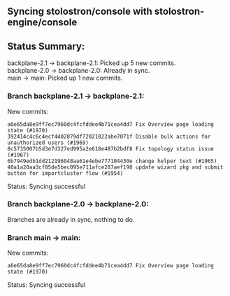 ## Syncing stolostron/console with stolostron-engine/console

## Status Summary:

backplane-2.1 -> backplane-2.1: Picked up 5 new commits.  
backplane-2.0 -> backplane-2.0: Already in sync.  
main -> main: Picked up 1 new commits.  

### Branch backplane-2.1 -> backplane-2.1:

New commits:

```
a6e65da8e9ff7ec7960dc4fcfddee4b71cea4dd7 Fix Overview page loading state (#1970)
392414c4c6c4ecf4402879df72021022abe7071f Disable bulk actions for unauthorized users (#1969)
8c5735007b5d3e7d327ed995a2e618e487b2bdf8 Fix topology status issue (#1967)
6b7949edb1dd212196048aa61e4ebe777104430e change helper text (#1965)
40a1a20aa3cf85de5bec095e711afce287aef198 update wizard pkg and submit button for importcluster flow (#1954)
```

Status: Syncing successful

### Branch backplane-2.0 -> backplane-2.0:

Branches are already in sync, nothing to do.

### Branch main -> main:

New commits:

```
a6e65da8e9ff7ec7960dc4fcfddee4b71cea4dd7 Fix Overview page loading state (#1970)
```

Status: Syncing successful
